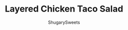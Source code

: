 ---
layout: ../../layouts/MarkdownPostLayout.astro
title: Layered Chicken Taco Salad
author: ShugarySweets
pubDate: 2018-12-11
description: "Need an impressive looking salad for a picnic this weekend? Try making a Layered Chicken Taco Salad. Kid and adult friendly!!"
image_url: https://www.shugarysweets.com/wp-content/uploads/2013/08/layered-chicken-taco-salad-3.jpg
tags: ["Side Dishes","American"]
calories: 450
protein: 21
carbohydrates: 24
fats: 31
fiber: 3
ingredients: ["3 cups chopped Romaine lettuce","3 cups fresh spinach","2 cups cooked chicken, shredded or diced","2 cans (11 ounce each) Mexicorn, whole kernel corn with red and green peppers, drained","3 large Roma tomatoes, diced","1 1/2 cups shredded Colby-Jack cheese","2 green onions, chopped (tops too)","1 1/2 cups southwest tortilla strips (or chips)","2 Tablespoons fresh cilantro, chopped","3/4 cup salsa","3/4 cup French dressing"]
serves: 6
time: "15 minutes"
prepTime: "15 minutes"
instructions: ["In a large glass bowl, layer half of the lettuce and spinach. Top with tomatoes, corn, chicken and remaining lettuce and spinach. Top with cheese.","In a small bowl, mix together with salsa with French dressing. Pour over top of cheese. Garnish with cilantro, green onions and tortilla strips."]
nutrition: ["450 calories","24 grams carbohydrates","68 milligrams cholesterol","31 grams fat","3 grams fiber","21 grams protein","9 grams saturated fat","737 milligrams sodium","10 grams sugar","0 grams trans fat","17 grams unsaturated fat"]
---